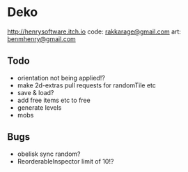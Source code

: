 # Deko

<http://henrysoftware.itch.io>
code: rakkarage@gmail.com
art: benmhenry@gmail.com

## Todo

- orientation not being applied!?
- make 2d-extras pull requests for randomTile etc
- save & load?
- add free items etc to free
- generate levels
- mobs

## Bugs

- obelisk sync random?
- ReorderableInspector limit of 10!?
